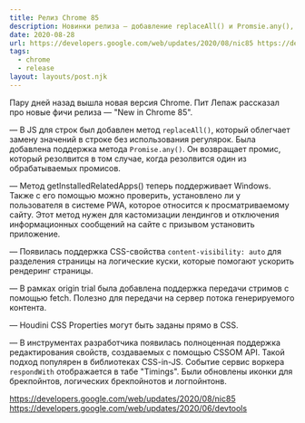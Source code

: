 ```yaml
---
title: Релиз Chrome 85
description: Новинки релиза — добавление replaceAll() и Promsie.any(), улучшение метода getInstalledRelatedApps(), поддержка content-visibility и другое
date: 2020-08-28
url: https://developers.google.com/web/updates/2020/08/nic85 https://developers.google.com/web/updates/2020/06/devtools
tags:
  - chrome
  - release
layout: layouts/post.njk
---
```

Пару дней назад вышла новая версия Chrome. Пит Лепаж рассказал про новые фичи релиза — "New in Chrome 85".

— В JS для строк был добавлен метод `replaceAll()`, который облегчает замену значений в строке без использования регулярок. Была добавлена поддержка метода `Promise.any()`. Он возвращает промис, который резолвится в том случае, когда резолвится один из обрабатываемых промисов.

— Метод getInstalledRelatedApps() теперь поддерживает Windows. Также с его помощью можно проверить, установлено ли у пользователя в системе PWA, которое относится к просматриваемому сайту. Этот метод нужен для кастомизации лендингов и отключения информационных сообщений на сайте с призывом установить приложение.

— Появилась поддержка CSS-свойства `content-visibility: auto` для разделения страницы на логические куски, которые помогают ускорить рендеринг страницы.

— В рамках origin trial была добавлена поддержка передачи стримов с помощью fetch. Полезно для передачи на сервер потока генерируемого контента.

— Houdini CSS Properties могут быть заданы прямо в CSS.

— В инструментах разработчика появилась полноценная поддержка редактирования свойств, создаваемых с помощью CSSOM API. Такой подход популярен в библиотеках CSS-in-JS. Событие сервис воркера `respondWith` отображается в табе "Timings". Были обновлены иконки для брекпойнтов, логических брекпойнотов и логпойнтонв.

https://developers.google.com/web/updates/2020/08/nic85
https://developers.google.com/web/updates/2020/06/devtools
